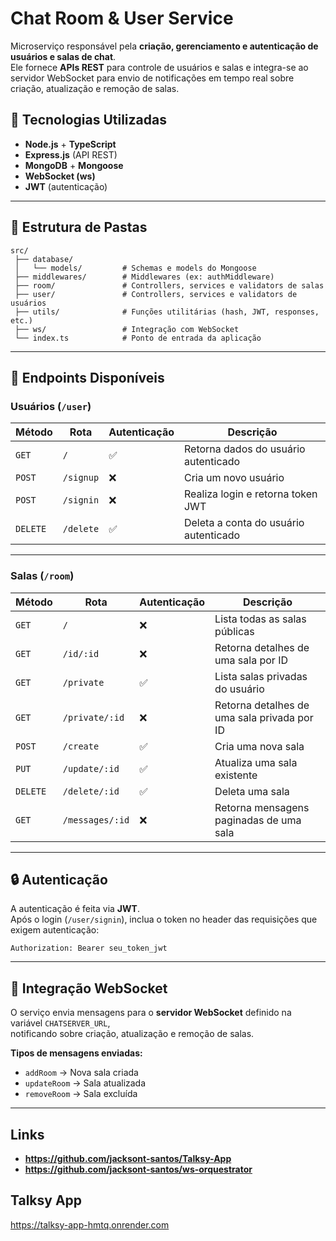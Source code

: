 # Chat Room & User Service

Microserviço responsável pela **criação, gerenciamento e autenticação de usuários e salas de chat**.  
Ele fornece **APIs REST** para controle de usuários e salas e integra-se ao servidor WebSocket para envio de notificações em tempo real sobre criação, atualização e remoção de salas.

## 🚀 Tecnologias Utilizadas

- **Node.js** + **TypeScript**
- **Express.js** (API REST)
- **MongoDB** + **Mongoose**
- **WebSocket (ws)**
- **JWT** (autenticação)

---

## 📂 Estrutura de Pastas

```
src/
 ├── database/
 │   └── models/         # Schemas e models do Mongoose
 ├── middlewares/        # Middlewares (ex: authMiddleware)
 ├── room/               # Controllers, services e validators de salas
 ├── user/               # Controllers, services e validators de usuários
 ├── utils/              # Funções utilitárias (hash, JWT, responses, etc.)
 ├── ws/                 # Integração com WebSocket
 └── index.ts            # Ponto de entrada da aplicação
```

---

## 📡 Endpoints Disponíveis

### **Usuários (`/user`)**
| Método | Rota       | Autenticação | Descrição |
|--------|-----------|--------------|-----------|
| `GET`  | `/`       | ✅ | Retorna dados do usuário autenticado |
| `POST` | `/signup` | ❌ | Cria um novo usuário |
| `POST` | `/signin` | ❌ | Realiza login e retorna token JWT |
| `DELETE` | `/delete` | ✅ | Deleta a conta do usuário autenticado |

---

### **Salas (`/room`)**
| Método | Rota | Autenticação | Descrição |
|--------|------|--------------|-----------|
| `GET`  | `/` | ❌ | Lista todas as salas públicas |
| `GET`  | `/id/:id` | ❌ | Retorna detalhes de uma sala por ID |
| `GET`  | `/private` | ✅ | Lista salas privadas do usuário |
| `GET`  | `/private/:id` | ❌ | Retorna detalhes de uma sala privada por ID |
| `POST` | `/create` | ✅ | Cria uma nova sala |
| `PUT`  | `/update/:id` | ✅ | Atualiza uma sala existente |
| `DELETE` | `/delete/:id` | ✅ | Deleta uma sala |
| `GET`  | `/messages/:id` | ❌ | Retorna mensagens paginadas de uma sala |

---

## 🔒 Autenticação

A autenticação é feita via **JWT**.  
Após o login (`/user/signin`), inclua o token no header das requisições que exigem autenticação:

```http
Authorization: Bearer seu_token_jwt
```

---

## 📡 Integração WebSocket

O serviço envia mensagens para o **servidor WebSocket** definido na variável `CHATSERVER_URL`,  
notificando sobre criação, atualização e remoção de salas.

**Tipos de mensagens enviadas:**
- `addRoom` → Nova sala criada
- `updateRoom` → Sala atualizada
- `removeRoom` → Sala excluída

---

## Links

- **https://github.com/jacksont-santos/Talksy-App**
- **https://github.com/jacksont-santos/ws-orquestrator**

## Talksy App

https://talksy-app-hmtq.onrender.com
